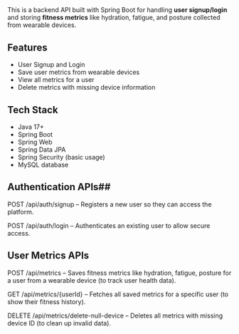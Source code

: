 
##
This is a backend API built with Spring Boot for handling **user signup/login** and storing **fitness metrics** like hydration, fatigue, and posture collected from wearable devices.

##  Features ##

- User Signup and Login
- Save user metrics from wearable devices
- View all metrics for a user
- Delete metrics with missing device information

##  Tech Stack ##

- Java 17+
- Spring Boot
- Spring Web
- Spring Data JPA
- Spring Security (basic usage)
- MySQL database

## Authentication APIs##
POST /api/auth/signup – Registers a new user so they can access the platform.

POST /api/auth/login – Authenticates an existing user to allow secure access.

 ## User Metrics APIs ##
 POST /api/metrics – Saves fitness metrics like hydration, fatigue, posture for a user from a wearable device (to track user health data).

GET /api/metrics/{userId} – Fetches all saved metrics for a specific user (to show their fitness history).

DELETE /api/metrics/delete-null-device – Deletes all metrics with missing device ID (to clean up invalid data).


